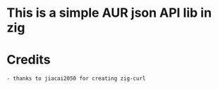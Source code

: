 # This is a simple AUR json API lib in zig

# Credits
    - thanks to jiacai2050 for creating zig-curl